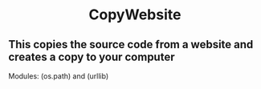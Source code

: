 <center><h1>CopyWebsite</h1></center>
<h2>This copies the source code from a website and creates a copy to your computer</h2>

Modules: (os.path) and (urllib)



